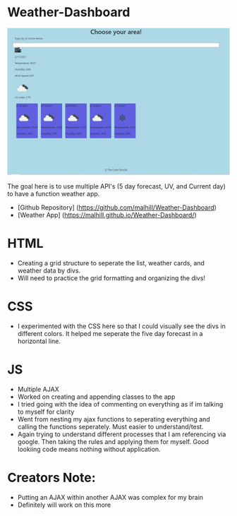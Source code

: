 # Weather-Dashboard

![alt text](./assets/capture.PNG "Weather App")

The goal here is to use multiple API's (5 day forecast, UV, and Current day) to have a function weather app.
* [Github Repository] (https://github.com/malhill/Weather-Dashboard)
* [Weather App] (https://malhill.github.io/Weather-Dashboard/)

# HTML
* Creating a grid structure to seperate the list, weather cards, and weather data by divs. 
* Will need to practice the grid formatting and organizing the divs!

# CSS
* I experimented with the CSS here so that I could visually see the divs in different colors. It helped me seperate the five day forecast in a horizontal line. 

# JS
* Multiple AJAX
* Worked on creating and appending classes to the app
* I tried going with the idea of commenting on everything as if im talking to myself for clarity
* Went from nesting my ajax functions to seperating everything and calling the functions seperately. Must easier to understand/test.
* Again trying to understand different processes that I am referencing via google. Then taking the rules and applying them for myself. Good lookiing code means nothing without application. 

# Creators Note:
* Putting an AJAX within another AJAX was complex for my brain
* Definitely will work on this more

